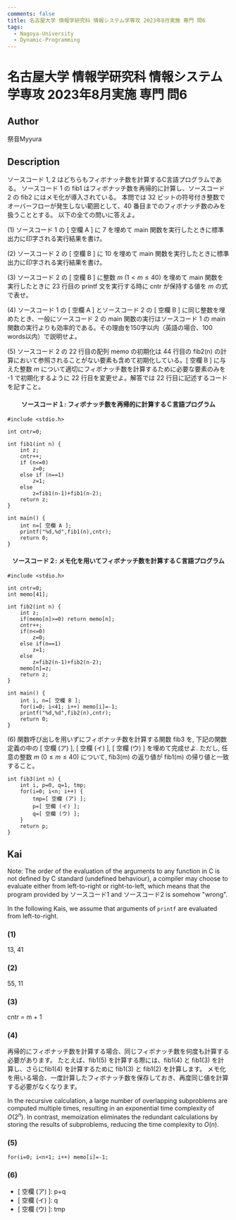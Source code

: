```yaml
---
comments: false
title: 名古屋大学 情報学研究科 情報システム学専攻 2023年8月実施 専門 問6
tags:
  - Nagoya-University
  - Dynamic-Programming
---
```

# 名古屋大学 情報学研究科 情報システム学専攻 2023年8月実施 専門 問6

## **Author**
祭音Myyura

## **Description**
ソースコード 1, 2 はどちらもフィボナッチ数を計算するC言語プログラムである。
ソースコード 1 の fib1 はフィボナッチ数を再帰的に計算し、ソースコード 2 の fib2 にはメモ化が導入されている。
本問では 32 ビットの符号付き整数でオーバーフローが発生しない範囲として、40 番目までのフィボナッチ数のみを扱うこととする。
以下の全ての問いに答えよ。

(1) ソースコード 1 の \[ 空欄 A \] に 7 を埋めて main 関数を実行したときに標準出力に印字される実行結果を書け。

(2) ソースコード 2 の \[ 空欄 B \] に 10 を埋めて main 関数を実行したときに標準出力に印字される実行結果を書け。

(3) ソースコード 2 の \[ 空欄 B \] に整数 $m$ ($1 < m \le 40$) を埋めて main 関数を実行したときに 23 行目の printf 文を実行する時に cntr が保持する値を $m$ の式で表せ。

(4) ソースコード 1 の \[ 空欄 A \] とソースコード 2 の \[ 空欄 B \] に同じ整数を埋めたとき、一般にソースコード 2 の main 関数の実行はソースコード 1 の main 関数の実行よりも効率的である。その理由を150字以内（英語の場合、100 words以内）で説明せよ。

(5) ソースコード 2 の 22 行目の配列 memo の初期化は 44 行目の fib2(n) の計算において参照されることがない要素も含めて初期化している。\[ 空欄 B \] に与えた整数 $m$ について適切にフィボナッチ数を計算するために必要な要素のみを -1 で初期化するように 22 行目を変更せよ。解答では 22 行目に記述するコードを記すこと。

#### <center> ソースコード１: フィボナッチ数を再帰的に計算するＣ言語プログラム
```text
#include <stdio.h>

int cntr=0;

int fib1(int n) {
    int z;
    cntr++;
    if (n<=0)
        z=0;
    else if (n==1)
        z=1;
    else
        z=fib1(n-1)+fib1(n-2);
    return z;
}

int main() {
    int n=[ 空欄 A ];
    printf("%d,%d",fib1(n),cntr);
    return 0;
}
```

#### <center> ソースコード２: メモ化を用いてフィボナッチ数を計算するＣ言語プログラム
```text
#include <stdio.h>

int cntr=0;
int memo[41];

int fib2(int n) {
    int z;
    if(memo[n]>=0) return memo[n];
    cntr++;
    if(n<=0)
        z=0;
    else if(n==1)
        z=1;
    else
        z=fib2(n-1)+fib2(n-2);
    memo[n]=z;
    return z;
}

int main() {
    int i, n=[ 空欄 B ];
    for(i=0; i<41; i++) memo[i]=-1;
    printf("%d,%d",fib2(n),cntr);
    return 0;
}
```

(6) 関数呼び出しを用いずにフィボナッチ数を計算する関数 fib3 を, 下記の関数定義の中の [ 空欄 (ア) ], [ 空欄 (イ) ], [ 空欄 (ウ) ] を埋めて完成せよ.
ただし, 任意の整数 $m\ (0 \le m \le 40)$ について, fib3(m) の返り値が fib1(m) の帰り値と一致すること。

```text
int fib3(int n) {
    int i, p=0, q=1, tmp;
    for(i=0; i<n; i++) {
        tmp=[ 空欄 (ア) ];
        p=[ 空欄 (イ) ];
        q=[ 空欄 (ウ) ];
    }
    return p;
}
```

## **Kai**
Note: The order of the evaluation of the arguments to any function in C is not defined by C standard (undefined behaviour),
a compiler may choose to evaluate either from left-to-right or right-to-left,
which means that the program provided by ソースコード1 and ソースコード2 is somehow "wrong".

In the following Kais, we assume that arguments of `printf` are evaluated from left-to-right.

### (1)
13, 41

### (2)
55, 11

### (3)
cntr = m + 1

### (4)
再帰的にフィボナッチ数を計算する場合、同じフィボナッチ数を何度も計算する必要があります。
たとえば、fib1(5) を計算する際には、fib1(4) と fib1(3) を計算し、さらにfib1(4) を計算するために fib1(3) と fib1(2) を計算します。
メモ化を用いる場合、一度計算したフィボナッチ数を保存しておき、再度同じ値を計算する必要がなくなります。

In the recursive calculation, a large number of overlapping subproblems are computed multiple times, resulting in an exponential time complexity of $O(2^n)$.
In contrast, memoization eliminates the redundant calculations by storing the results of subproblems, reducing the time complexity to $O(n)$. 

### (5)
```text
for(i=0; i<n+1; i++) memo[i]=-1;
```

### (6)
- \[ 空欄 (ア) \]: p+q
- \[ 空欄 (イ) \]: q
- \[ 空欄 (ウ) \]: tmp